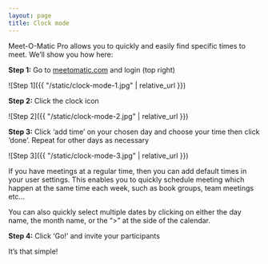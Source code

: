 ```yaml
---
layout: page
title: Clock mode
---
```


Meet-O-Matic Pro allows you to quickly and easily find specific times to meet.
We’ll show you how here:

**Step 1:** Go to [meetomatic.com](https://meetomatic.com) and login (top right) 

![Step 1]({{ "/static/clock-mode-1.jpg" | relative_url }})

**Step 2:** Click the clock icon 

![Step 2]({{ "/static/clock-mode-2.jpg" | relative_url }})

**Step 3:** Click ‘add time’ on your chosen day and choose your time then click
‘done’. Repeat for other days as necessary 

![Step 3]({{ "/static/clock-mode-3.jpg" | relative_url }})

If you have meetings at a regular time, then you can add default times in your
user settings. This enables you to quickly schedule meeting which happen at the
same time each week, such as book groups, team meetings etc…

You can also quickly select multiple dates by clicking on either the day name,
the month name, or the “>” at the side of the calendar.

**Step 4:** Click ‘Go!’ and invite your participants

It’s that simple!
